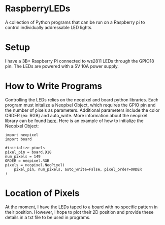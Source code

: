 # RaspberryLEDs
A collection of Python programs that can be run on a Raspberry pi to control individually addressable LED lights.

# Setup
I have a 3B+ Raspberry Pi connected to ws2811 LEDs through the GPIO18 pin. The LEDs are powered with a 5V 10A power supply.


# How to Write Programs
Controlling the LEDs relies on the neopixel and board python libraries. Each program must initalize a Neopixel Object, which requires the GPIO pin and the number of pixels as parameters. Additional parameters include the color ORDER (ex: RGB) and auto_write. More information about the neopixel library can be found <a href = 'https://circuitpython.readthedocs.io/projects/neopixel/en/latest/'>here</a>. Here is an example of how to initialize the Neopixel Object:

    import neopixel
    import board

    #initialize pixels
    pixel_pin = board.D18
    num_pixels = 149
    ORDER = neopixel.RGB 
    pixels = neopixel.NeoPixel(
        pixel_pin, num_pixels, auto_write=False, pixel_order=ORDER
    )


# Location of Pixels
At the moment, I have the LEDs taped to a board with no specific pattern in their position. However, I hope to plot their 2D position and provide these details in a txt file to be used in programs.
